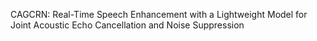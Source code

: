 CAGCRN: Real-Time Speech Enhancement with a Lightweight Model for Joint Acoustic Echo Cancellation and Noise Suppression
